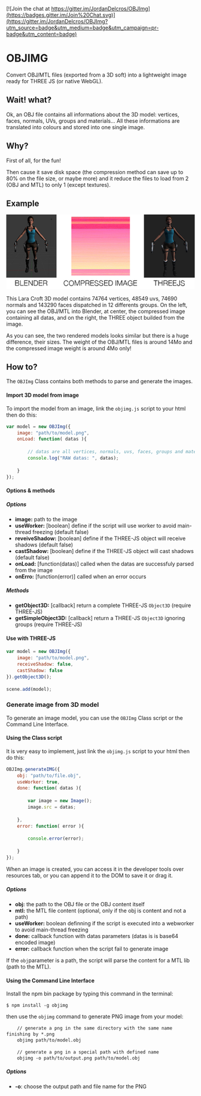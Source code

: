 [![Join the chat at https://gitter.im/JordanDelcros/OBJImg](https://badges.gitter.im/Join%20Chat.svg)](https://gitter.im/JordanDelcros/OBJImg?utm_source=badge&utm_medium=badge&utm_campaign=pr-badge&utm_content=badge)

# OBJIMG

Convert OBJ/MTL files (exported from a 3D soft) into a lightweight image ready for THREE JS (or native WebGL).

## Wait! what?
Ok, an OBJ file contains all informations about the 3D model: vertices, faces, normals, UVs, groups and materials...
All these informations are translated into colours and stored into one single image.


## Why?
First of all, for the fun!

Then cause it save disk space (the compression method can save up to 80% on the file size, or maybe more) and it reduce the files to load from 2 (OBJ and MTL) to only 1 (except textures).


## Example
![sample schema](examples/resources/schema.jpg)

This Lara Croft 3D model contains 74764 vertices, 48549 uvs, 74690 normals and 143290 faces dispatched in 12 differents groups.
On the left, you can see the OBJ/MTL into Blender, at center, the compressed image containing all datas, and on the right, the THREE object builded from the image.

As you can see, the two rendered models looks similar but there is a huge difference, their sizes.
The weight of the OBJ/MTL files is around 14Mo and the compressed image weight is around 4Mo only!


## How to?
The `OBJImg` Class contains both methods to parse and generate the images.


#### Import 3D model from image
To import the model from an image, link the `objimg.js` script to your html then do this:
```javascript
var model = new OBJImg({
	image: "path/to/model.png",
	onLoad: function( datas ){
	
		// datas are all vertices, normals, uvs, faces, groups and materials
		console.log("RAW datas: ", datas);
	
	}
});
```

#### Options & methods
##### Options
 - **image:** path to the image
 - **useWorker:** [boolean] define if the script will use worker to avoid main-thread freezing (default false)
 - **reveiveShadow:** [boolean] define if the THREE-JS object will receive shadows (default false)
 - **castShadow:** [boolean] define if the THREE-JS object will cast shadows (default false)
 - **onLoad:** [function(datas)] called when the datas are successfuly parsed from the image
 - **onErro:** [function(error)] called when an error occurs

##### Methods
 - **getObject3D:** [callback] return a complete THREE-JS `Object3D` (require THREE-JS)
 - **getSimpleObject3D:** [callback] return a THREE-JS `Object3D` ignoring groups (require THREE-JS)


#### Use with THREE-JS
```javascript
var model = new OBJImg({
	image: "path/to/model.png",
	receiveShadow: false,
	castShadow: false
}).getObject3D();

scene.add(model);
```


### Generate image from 3D model
To generate an image model, you can use the `OBJImg` Class script or the Command Line Interface.


#### Using the Class script
It is very easy to implement, just link the `objimg.js` script to your html then do this:
```javascript
OBJImg.generateIMG({
	obj: "path/to/file.obj",
	useWorker: true,
	done: function( datas ){
	
		var image = new Image();
		image.src = datas;
	
	},
	error: function( error ){
	
		console.error(error);
	
	}
});
```
When an image is created, you can access it in the developer tools over resources tab, or you can append it to the DOM to save it or drag it.

##### Options
 - **obj:** the path to the OBJ file or the OBJ content itself
 - **mtl:** the MTL file content (optional, only if the obj is content and not a path)
 - **useWorker:** boolean definning if the script is executed into a webworker to avoid main-thread freezing
 - **done:** callback function with datas parameters (datas is is base64 encoded image)
 - **error:** callback function when the script fail to generate image

If the `obj`parameter is a path, the script will parse the content for a MTL lib (path to the MTL).

#### Using the Command Line Interface

Install the npm bin package by typing this command in the terminal:
```
$ npm install -g objimg
```

then use the `objimg` command to generate PNG image from your model:

```
	// generate a png in the same directory with the same name finishing by *.png
	objimg path/to/model.obj 
	
	// generate a png in a special path with defined name
	objimg -o path/to/output.png path/to/model.obj
```

##### Options

 - **-o**: choose the output path and file name for the PNG
